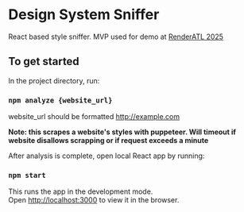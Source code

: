 # Design System Sniffer

React based style sniffer. MVP used for demo at [RenderATL 2025](https://www.renderatl.com/)

## To get started

In the project directory, run:

### `npm analyze {website_url}`

website_url should be formatted http://example.com

**Note: this scrapes a website's styles with puppeteer. Will timeout if website disallows scrapping or if request exceeds a minute**

After analysis is complete, open local React app by running:

### `npm start`

This runs the app in the development mode.\
Open [http://localhost:3000](http://localhost:3000) to view it in the browser.
